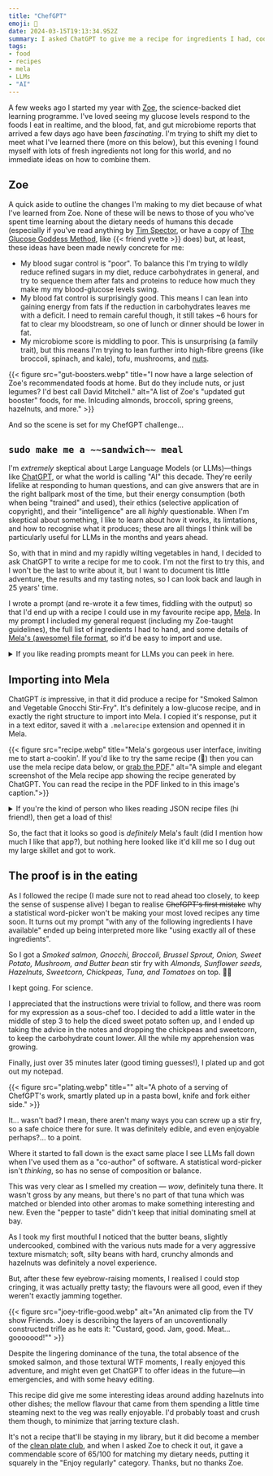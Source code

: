 ```yaml
---
title: "ChefGPT"
emoji: 🤖
date: 2024-03-15T19:13:34.952Z
summary: I asked ChatGPT to give me a recipe for ingredients I had, cooked it and was unsurprised.
tags:
- food
- recipes
- mela
- LLMs
- "AI"
---
```


A few weeks ago I started my year with [Zoe](https://zoe.com/), the science-backed diet learning programme. I've loved seeing my glucose levels respond to the foods I eat in realtime, and the blood, fat, and gut microbiome reports that arrived a few days ago have been _fascinating_. I'm trying to shift my diet to meet what I've learned there (more on this below), but this evening I found myself with lots of fresh ingredients not long for this world, and no immediate ideas on how to combine them.

## Zoe

A quick aside to outline the changes I'm making to my diet because of what I've learned from Zoe. None of these will be news to those of you who've spent time learning about the dietary needs of humans this decade (especially if you've read anything by [Tim Spector](https://en.wikipedia.org/wiki/Tim_Spector), or have a copy of [The Glucose Goddess Method](https://openlibrary.org/works/OL34953020W/Glucose_Goddess_Method), like {{< friend yvette >}} does) but, at least, these ideas have been made newly concrete for me:

- My blood sugar control is "poor". To balance this I'm trying to wildly reduce refined sugars in my diet, reduce carbohydrates in general, and try to sequence them after fats and proteins to reduce how much they make my my blood-glucose levels swing.
- My blood fat control is surprisingly good. This means I can lean into gaining energy from fats if the reduction in carbohydrates leaves me with a deficit. I need to remain careful though, it still takes ~6 hours for fat to clear my bloodstream, so one of lunch or dinner should be lower in fat.
- My microbiome score is middling to poor. This is unsurprising (a family trait), but this means I'm trying to lean further into high-fibre greens (like broccoli, spinach, and kale), tofu, mushrooms, and [nuts](https://www.reddit.com/user/pfobwpfo/comments/18ohqi2/nuts/).

{{< figure src="gut-boosters.webp" title="I now have a large selection of Zoe's recommendated foods at home. But do they include nuts, or just legumes? I'd best call David Mitchell." alt="A list of Zoe's \"updated gut booster\" foods, for me. Inlcuding almonds, broccoli, spring greens, hazelnuts, and more." >}}

And so the scene is set for my ChefGPT challenge…

## `sudo make me a ~~sandwich~~ meal`

I'm _extremely_ skeptical about Large Language Models (or LLMs)—things like [ChatGPT](https://chatgpt.openai.com), or what the world is calling "AI" this decade. They're eerily lifelike at responding to human questions, and can give answers that are in the right ballpark most of the time, but their energy consumption (both when being "trained" and used), their ethics (selective application of copyright), and their "intelligence" are all _highly_ questionable. When I'm skeptical about something, I like to learn about how it works, its limtations, and how to recognise what it produces; these are all things I think will be particularly useful for LLMs in the months and years ahead.

So, with that in mind and my rapidly wilting vegetables in hand, I decided to ask ChatGPT to write a recipe for me to cook. I'm not the first to try this, and I won't be the last to write about it, but I want to document tis little adventure, the results and my tasting notes, so I can look back and laugh in 25 years' time.

I wrote a prompt (and re-wrote it a few times, fiddling with the output) so that I'd end up with a recipe I could use in my favourite recipe app, [Mela](https://mela.recipes). In my prompt I included my general request (including my Zoe-taught guidelines), the full list of ingredients I had to hand, and some details of [Mela's (awesome) file format](https://mela.recipes/fileformat/index.html), so it'd be easy to import and use.

<details>
<summary>If you like reading prompts meant for LLMs you can peek in here.</summary>

> Give me a tasty recipe, that keeps glucose levels low, which I can make with any of the following ingredients I have available:
>
> Smoked salmon\
> Gnocchi\
> Broccoli\
> Brussel Sprouts\
> Onions\
> Sweet Potato\
> Mushrooms\
> Butter beans\
> Almonds\
> Sunflower seeds\
> Hazelnuts\
> Sweetcorn\
> Chickpeas\
> Tuna\
> Tomatoes
>
> Give your answer in JSON format with the keys: `id` (a UUID), `title`, `text` (the description of the recipe), `images` (an empty array), `categories` (an empty array), `yield` (the yield as a string, eg. "4 people"), `prepTime` (the prep time, in the format 3h 30m), `cookTime` (the time to cook, in the format 3h 30m), `totalTime` (the total time to cook, in the format 3h 30m), `ingredients` (a list of ingredients, in metric measurements, separated with `\n`), `instructions`(one paragraph per step, separated by `\n\n`. It's very important you don't use numbers), `notes` (written in markdown, containing any other notes if any are needed), and `nutrition` (an empty string).

</details>

## Importing into Mela

ChatGPT _is_ impressive, in that it did produce a recipe for "Smoked Salmon and Vegetable Gnocchi Stir-Fry". It's definitely a low-glucose recipe, and in exactly the right structure to import into Mela. I copied it's response, put it in a text editor, saved it with a `.melarecipe` extension and openned it in Mela.

{{< figure src="recipe.webp" title="Mela's gorgeous user interface, inviting me to start a-cookin'. If you'd like to try the same recipe (🫣) then you can use the mela recipe data below, or [grab the PDF](recipe.pdf)." alt="A simple and elegant screenshot of the Mela recipe app showing the recipe generated by ChatGPT. You can read the recipe in the PDF linked to in this image's caption.">}}

<details>
<summary>If you're the kind of person who likes reading JSON recipe files (hi friend!), then get a load of this!</summary>

```json
{
  "id": "bf30de65-8497-4d8a-93d1-fdcb9fc7b8ad",
  "title": "Smoked Salmon and Vegetable Gnocchi Stir-Fry",
  "text": "This recipe offers a delicious stir-fry featuring smoked salmon, gnocchi, and an array of low-glycemic vegetables. The combination of flavors and textures makes it a satisfying and balanced meal that won't spike glucose levels.",
  "images": [],
  "categories": [],
  "yield": "4 servings",
  "prepTime": "15 minutes",
  "cookTime": "20 minutes",
  "totalTime": "35 minutes",
  "ingredients": "200g smoked salmon\n400g gnocchi\n1 cup broccoli florets\n1 cup brussel sprouts, halved\n1 onion, sliced\n1 medium sweet potato, cubed\n200g mushrooms, sliced\n1/4 cup almonds\n2 tbsp sunflower seeds\n2 tbsp hazelnuts\n1/2 cup sweetcorn\n1/2 cup chickpeas\n150g butter beans\n1 can tuna, drained\n2 tomatoes, diced\n2 tbsp olive oil\nSalt and pepper to taste",
  "instructions": "Begin by boiling gnocchi in a large pot of salted water until they float, then drain and set aside. In a large skillet, heat olive oil over medium heat. Add sliced onions and cook until translucent. Next, add sweet potatoes, broccoli, and brussel sprouts, cooking until slightly tender. Stir in mushrooms, sweetcorn, chickpeas, and butter beans. Once the vegetables are cooked to your liking, add the cooked gnocchi and smoked salmon, stirring gently to combine. Toss in diced tomatoes and tuna, then sprinkle with almonds, sunflower seeds, and hazelnuts. Season with salt and pepper, and cook for an additional 2-3 minutes until everything is heated through. Serve hot and enjoy!",
  "notes": "* Feel free to adjust the vegetables based on personal preference or availability.\n* This recipe is versatile - you can add additional herbs or spices for extra flavor.\n* Ensure to check the label when purchasing smoked salmon to ensure it doesn't contain added sugars or sauces.",
  "nutrition": ""
}

```

</details>

So, the fact that it looks so good is _definitely_ Mela's fault (did I mention how much I like that app?), but nothing here looked like it'd kill me so I dug out my large skillet and got to work.

## The proof is in the eating

As I followed the recipe (I made sure not to read ahead too closely, to keep the sense of suspense alive) I began to realise ~~ChefGPT's first mistake~~ why a statistical word-picker won't be making your most loved recipes any time soon. It turns out my prompt "with any of the following ingredients I have available" ended up being interpreted more like "using exactly all of these ingredients".

So I got a _Smoked salmon, Gnocchi, Broccoli, Brussel Sprout, Onion, Sweet Potato, Mushroom, and Butter bean_ stir fry with _Almonds, Sunflower seeds, Hazelnuts, Sweetcorn, Chickpeas, Tuna, and Tomatoes_ on top. 🤷‍♂️

I kept going. For science.

I appreciated that the instructions were trivial to follow, and there was room for my expression as a sous-chef too. I decided to add a little water in the middle of step 3 to help the diced sweet potato soften up, and I ended up taking the advice in the notes and dropping the chickpeas and sweetcorn, to keep the carbohydrate count lower. All the while my apprehension was growing.

Finally, just over 35 minutes later (good timing guesses!), I plated up and got out my notepad.

{{< figure src="plating.webp" title="" alt="A photo of a serving of ChefGPT's work, smartly plated up in a pasta bowl, knife and fork either side." >}}

It… wasn't bad? I mean, there aren't many ways you can screw up a stir fry, so a safe choice there for sure. It was definitely edible, and even enjoyable perhaps?… to a point.

Where it started to fall down is the exact same place I see LLMs fall down when I've used them as a "co-author" of software. A statistical word-picker isn't _thinking_, so has no sense of composition or balance.

This was very clear as I smelled my creation — _wow_, definitely tuna there. It wasn't gross by any means, but there's no part of that tuna which was matched or blended into other aromas to make something interesting and new. Even the "pepper to taste" didn't keep that initial dominating smell at bay.

As I took my first mouthful I noticed that the butter beans, slightly undercooked, combined with the various nuts made for a very aggressive texture mismatch; soft, silty beans with hard, crunchy almonds and hazelnuts was definitely a novel experience.

But, after these few eyebrow-raising moments, I realised I could stop cringing, it was actually pretty tasty; the flavours were all good, even if they weren't exactly jamming together.

{{< figure src="joey-trifle-good.webp" alt="An animated clip from the TV show Friends. Joey is describing the layers of an uncoventionally constructed trifle as he eats it: \"Custard, good. Jam, good. Meat… gooooood!\"" >}}

Despite the lingering dominance of the tuna, the total absence of the smoked salmon, and those textural WTF moments, I really enjoyed this adventure, and might even get ChatGPT to offer ideas in the future—in emergencies, and with some heavy editing.

This recipe did give me some interesting ideas around adding hazelnuts into other dishes; the mellow flavour that came from them spending a little time steaming next to the veg was really enjoyable. I'd probably toast and crush them though, to minimize that jarring texture clash.

It's not a recipe that'll be staying in my library, but it did become a member of the [clean plate club](https://www.youtube.com/playlist?list=PLdAiyt6EtZP4wkMoQIHp2h00Ta9PyBtdi), and when I asked Zoe to check it out, it gave a commendable score of 65/100 for matching my dietary needs, putting it squarely in the "Enjoy regularly" category. Thanks, but no thanks Zoe.
